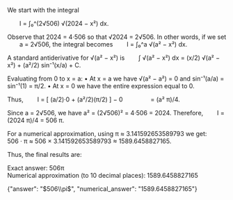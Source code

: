 We start with the integral

  I = ∫₀^(2√506) √(2024 − x²) dx.

Observe that 2024 = 4·506 so that √2024 = 2√506. In other words, if we set
  a = 2√506,
the integral becomes
  I = ∫₀^a √(a² − x²) dx.

A standard antiderivative for √(a² − x²) is
  ∫ √(a² − x²) dx = (x/2) √(a² − x²) + (a²/2) sin⁻¹(x/a) + C.

Evaluating from 0 to x = a:
• At x = a we have √(a² − a²) = 0 and sin⁻¹(a/a) = sin⁻¹(1) = π/2.
• At x = 0 we have the entire expression equal to 0.

Thus,
  I = [ (a/2)·0 + (a²/2)(π/2) ] − 0
     = (a² π)/4.

Since a = 2√506, we have a² = (2√506)² = 4·506 = 2024. Therefore,
  I = (2024 π)/4 = 506 π.

For a numerical approximation, using π ≈ 3.141592653589793 we get:
  506 · π ≈ 506 × 3.141592653589793 ≈ 1589.6458827165.

Thus, the final results are:

Exact answer: 506π  
Numerical approximation (to 10 decimal places): 1589.6458827165

{"answer": "$506\\pi$", "numerical_answer": "1589.6458827165"}